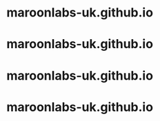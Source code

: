 # maroonlabs-uk.github.io
# maroonlabs-uk.github.io
# maroonlabs-uk.github.io
# maroonlabs-uk.github.io

